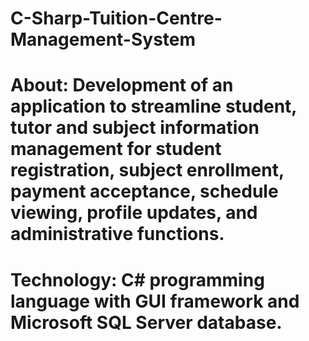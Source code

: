 # C-Sharp-Tuition-Centre-Management-System
# About: Development of an application to streamline student, tutor and subject information management for student registration, subject enrollment, payment acceptance, schedule viewing, profile updates, and administrative functions.
# Technology: C# programming language with GUI framework and Microsoft SQL Server database.
